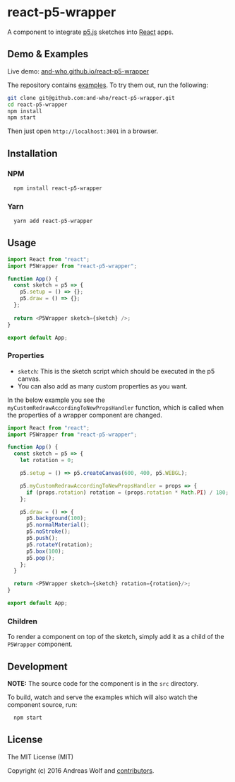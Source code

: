 # react-p5-wrapper

A component to integrate [p5.js](https://p5js.org/) sketches into [React](https://reactjs.org/) apps.

## Demo & Examples

Live demo: [and-who.github.io/react-p5-wrapper](http://and-who.github.io/react-p5-wrapper/)

The repository contains [examples](https://github.com/and-who/react-p5-wrapper/tree/master/example/src). To try them out, run the following:

```sh
git clone git@github.com:and-who/react-p5-wrapper.git
cd react-p5-wrapper
npm install
npm start
```

Then just open `http://localhost:3001` in a browser.

## Installation

### NPM

```sh
  npm install react-p5-wrapper
```

### Yarn

```sh
  yarn add react-p5-wrapper
```

## Usage

```js
import React from "react";
import P5Wrapper from "react-p5-wrapper";

function App() {
  const sketch = p5 => {
    p5.setup = () => {};
    p5.draw = () => {};
  };
  
  return <P5Wrapper sketch={sketch} />;
}

export default App;
```

### Properties

- `sketch`: This is the sketch script which should be executed in the p5 canvas.
- You can also add as many custom properties as you want.

In the below example you see the `myCustomRedrawAccordingToNewPropsHandler` function, which is called when the properties of a wrapper component are changed.

```js
import React from "react";
import P5Wrapper from "react-p5-wrapper";

function App() {
  const sketch = p5 => {
    let rotation = 0;

    p5.setup = () => p5.createCanvas(600, 400, p5.WEBGL);

    p5.myCustomRedrawAccordingToNewPropsHandler = props => {
      if (props.rotation) rotation = (props.rotation * Math.PI) / 180;
    };

    p5.draw = () => {
      p5.background(100);
      p5.normalMaterial();
      p5.noStroke();
      p5.push();
      p5.rotateY(rotation);
      p5.box(100);
      p5.pop();
    };
  }

  return <P5Wrapper sketch={sketch} rotation={rotation}/>;
}

export default App;
```

### Children

To render a component on top of the sketch, simply add it as a child of the `P5Wrapper` component.

## Development

**NOTE:** The source code for the component is in the `src` directory.

To build, watch and serve the examples which will also watch the component source, run:

```sh
  npm start
```

## License

The MIT License (MIT)

Copyright (c) 2016 Andreas Wolf and [contributors](https://github.com/and-who/react-p5-wrapper/graphs/contributors).
